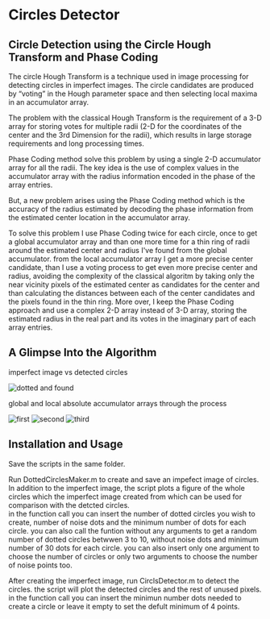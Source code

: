 # Circles Detector
## Circle Detection using the Circle Hough Transform and Phase Coding

The circle Hough Transform is a technique used in image processing for detecting circles in imperfect images. The circle candidates are produced by “voting” in the Hough parameter space and then selecting local maxima in an accumulator array.

The problem with the classical Hough Transform is the requirement of a 3-D array for storing votes for multiple radii (2-D for the coordinates of the center and the 3rd Dimension for the radii), which results in large storage requirements and long processing times. 

Phase Coding method solve this problem by using a single 2-D accumulator array for all the radii. The key idea is the use of complex values in the accumulator array with the radius information encoded in the phase of the array entries.

But, a new problem arises using the Phase Coding method which is the accuracy of the radius estimated by decoding the phase information from the estimated center location in the accumulator array.

To solve this problem I use Phase Coding twice for each circle, once to get a global accumulator array and than one more time for a thin ring of radii around the estimated center and radius I've found from the global accumulator. from the local accumulator array I get a more precise center candidate, than I use a voting process to get even more precise center and radius, avoiding the complexity of the classical algoritm by taking only the near vicinity pixels of the estimated center as candidates for the center and than calculating the distances between each of the center candidates and the pixels found in the thin ring. More over, I keep the Phase Coding approach and use a complex 2-D array instead of 3-D array, storing the estimated radius in the real part and its votes in the imaginary part of each array entries.
## A Glimpse Into the Algorithm

imperfect image vs detected circles

![dotted and found](https://user-images.githubusercontent.com/82455000/120094977-fac68200-c12b-11eb-97f7-41884f14ddfe.png)

global and local absolute accumulator arrays through the process

![first](https://user-images.githubusercontent.com/82455000/120094854-78d65900-c12b-11eb-8180-c933029b5c56.png)
![second](https://user-images.githubusercontent.com/82455000/120094865-84c21b00-c12b-11eb-817f-fc00bfdba170.png)
![third](https://user-images.githubusercontent.com/82455000/120094878-9277a080-c12b-11eb-96e3-1107c55c06ea.png)
## Installation and Usage
Save the scripts in the same folder.

Run DottedCirclesMaker.m to create and save an impefect image of circles. In addition to the imperfect image, the script plots a figure of the whole circles which the imperfect image created from which can be used for comparison with the detcted circles.<br/>
in the function call you can insert the number of dotted circles you wish to create, number of noise dots and the minimum number of dots for each circle. you can also call the funtion without any arguments to get a random number of dotted circles betwwen 3 to 10, without noise dots and minimum number of 30 dots for each circle. you can also insert only one argument to choose the number of circles or only two arguments to choose the number of noise points too.

After creating the imperfect image, run CirclsDetector.m to detect the circles. the script will plot the detected circles and the rest of unused pixels. in the function call you can insert the minimun number dots needed to create a circle or leave it empty to set the defult minimum of 4 points.  
